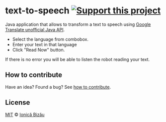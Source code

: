 # text-to-speech [![Support this project][donate-now]][paypal-donations]

Java application that allows to transform a text to speech using [Google Translate unofficial Java API](http://code.google.com/p/java-google-translate-text-to-speech/).

 - Select the language from combobox.
 - Enter your text in that language
 - Click "Read Now" button.

If there is no error you will be able to listen the robot reading your text.

## How to contribute
Have an idea? Found a bug? See [how to contribute][contributing].

## License

[MIT][license] © [Ionică Bizău][website]

[paypal-donations]: https://www.paypal.com/cgi-bin/webscr?cmd=_s-xclick&hosted_button_id=RVXDDLKKLQRJW
[donate-now]: http://i.imgur.com/6cMbHOC.png

[license]: http://showalicense.com/?fullname=Ionic%C4%83%20Biz%C4%83u%20%3Cbizauionica%40gmail.com%3E%20(http%3A%2F%2Fionicabizau.net)&year=2013#license-mit
[website]: http://ionicabizau.net
[contributing]: /CONTRIBUTING.md
[docs]: /DOCUMENTATION.md